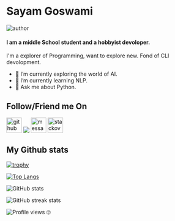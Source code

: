 # Sayam Goswami
![author](https://img.shields.io/badge/author-me😁-blue)
#### I am a middle School student and a hobbyist devoloper.
<!--m![I am a student devoloper](https://avatars.githubusercontent.com/u/81681676?v=4)-->

I'm a explorer of Programming, want to explore new. Fond of CLI devolopment.

- 🔭 I’m currently exploring the world of AI.
- 🌱 I’m currently learning NLP.
- 💬 Ask me about Python.

## Follow/Friend me On

[<img src='https://cdn.jsdelivr.net/npm/simple-icons@3.0.1/icons/github.svg' alt='github' height='40'>](https://github.com/sayampy)
[<img src="https://img.icons8.com/ios-filled/50/000000/twitter.png"/>](https://twitter.com/@sayampy)
[<img src="https://cdn.jsdelivr.net/npm/simple-icons@3.0.1/icons/discord.svg" alt='message @sayampy on discord' height='40'>](https://discord.com/users/810418783847055411)
[<img src="https://cdn.jsdelivr.net/npm/simple-icons@3.0.1/icons/stackoverflow.svg" alt='stackoverflow' height='40'>](https://stackoverflow.com/users/15397541/sayampy?tab=profile)
## My Github stats
[![trophy](https://github-profile-trophy.vercel.app/?username=sayampy)](https://github.com/ryo-ma/github-profile-trophy)

[![Top Langs](https://github-readme-stats.vercel.app/api/top-langs/?username=sayampy)](https://github.com/anuraghazra/github-readme-stats)

![GitHub stats](https://github-readme-stats.vercel.app/api?username=sayampy&show_icons=true)  

![GitHub streak stats](https://github-readme-streak-stats.herokuapp.com/?user=sayampy)  

![Profile views](https://gpvc.arturio.dev/sayampy) 🙄
